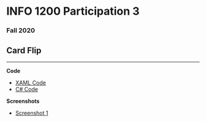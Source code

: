 # INFO 1200 Participation 3
### Fall 2020

## Card Flip

--- 
**Code**
 - [XAML Code](https://github.com/iingles/IICardFlip/blob/master/IICardFlip/MainPage.xaml)
 - [C# Code](https://github.com/iingles/IICardFlip/blob/master/IICardFlip/MainPage.xaml.cs)

**Screenshots**
 - [Screenshot 1](https://github.com/iingles/IICardFlip/blob/master/flip-card-screenshot.jpg)